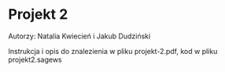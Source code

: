 # Projekt 2

Autorzy: Natalia Kwiecień i Jakub Dudziński

Instrukcja i opis do znalezienia w pliku projekt-2.pdf, kod w pliku projekt2.sagews


